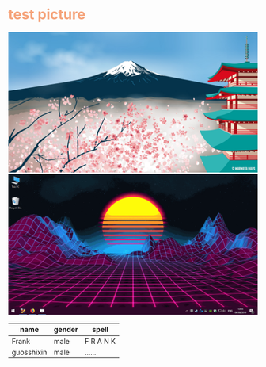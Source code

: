 # <font color=#f5a37a>test picture</font>
![mamotmaps](./pictures/Marmotamaps_Wallpaper_Fujiyoshida_Desktop_1920x1080.jpg)
![gif](./pictures/wallpaper.gif) 

| name       | gender | spell     |
|------------|--------|-----------|
| Frank      | male   | F R A N K |
| guosshixin | male   | ......    |



